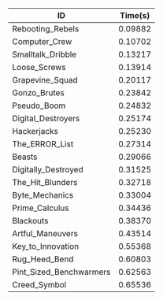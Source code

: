 |ID|Time(s)|
|-|-|
|Rebooting_Rebels|0.09882|
|Computer_Crew|0.10702|
|Smalltalk_Dribble|0.13217|
|Loose_Screws|0.13914|
|Grapevine_Squad|0.20117|
|Gonzo_Brutes|0.23842|
|Pseudo_Boom|0.24832|
|Digital_Destroyers|0.25174|
|Hackerjacks|0.25230|
|The_ERROR_List|0.27314|
|Beasts|0.29066|
|Digitally_Destroyed|0.31525|
|The_Hit_Blunders|0.32718|
|Byte_Mechanics|0.33004|
|Prime_Calculus|0.34436|
|Blackouts|0.38370|
|Artful_Maneuvers|0.43514|
|Key_to_Innovation|0.55368|
|Rug_Heed_Bend|0.60803|
|Pint_Sized_Benchwarmers|0.62563|
|Creed_Symbol|0.65536|
